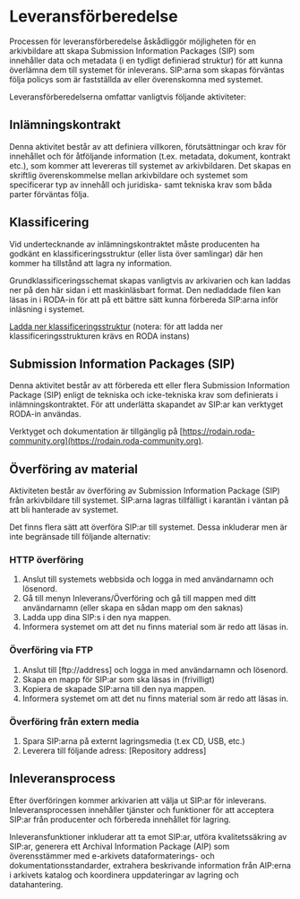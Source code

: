 #  Leveransförberedelse

Processen för leveransförberedelse åskådliggör möjligheten för en arkivbildare att skapa Submission Information Packages (SIP) som innehåller data och metadata (i en tydligt definierad struktur) för att kunna överlämna dem till systemet för inleverans. SIP:arna som skapas förväntas följa policys som är fastställda av eller överenskomna med systemet. 

Leveransförberedelserna omfattar vanligtvis följande aktiviteter:

## Inlämningskontrakt

Denna aktivitet består av att definiera villkoren, förutsättningar och krav för innehållet och för åtföljande information (t.ex. metadata, dokument, kontrakt etc.), som kommer att levereras till systemet av arkivbildaren. Det skapas en skriftlig överenskommelse mellan arkivbildare och systemet som specificerar typ av innehåll och juridiska- samt tekniska krav som båda parter förväntas följa. 

## Klassificering

Vid undertecknande av inlämningskontraktet måste producenten ha godkänt en klassificeringsstruktur (eller lista över samlingar) där hen kommer ha tillstånd att lagra ny information. 

Grundklassificeringsschemat skapas vanligtvis av arkivarien och kan laddas ner på den här sidan i ett maskinläsbart format. Den nedladdade filen kan läsas in i RODA-in för att på ett bättre sätt kunna förbereda SIP:arna inför inläsning i systemet. 

[Ladda ner klassificeringsstruktur](/api/v1/classification_plans) (notera: för att ladda ner klassificeringsstrukturen krävs en RODA instans)

## Submission Information Packages (SIP)

Denna aktivitet består av att förbereda ett eller flera Submission Information Package (SIP) enligt de tekniska och icke-tekniska krav som definierats i inlämningskontraktet. För att underlätta skapandet av SIP:ar kan verktyget RODA-in användas. 

Verktyget och dokumentation är tillgänglig på [https://rodain.roda-community.org](https://rodain.roda-community.org).


## Överföring av material

Aktiviteten består av överföring av Submission Information Package (SIP) från arkivbildare till systemet. SIP:arna lagras tillfälligt i karantän i väntan på att bli hanterade av systemet.

Det finns flera sätt att överföra SIP:ar till systemet. Dessa inkluderar men är inte begränsade till följande alternativ:

### HTTP överföring

1. Anslut till systemets webbsida och logga in med användarnamn och lösenord. 
2. Gå till menyn Inleverans/Överföring och gå till mappen med ditt användarnamn (eller skapa en sådan mapp om den saknas)
3. Ladda upp dina SIP:s i den nya mappen.
4. Informera systemet om att det nu finns material som är redo att läsas in.

### Överföring via FTP

1. Anslut till [ftp://address] och logga in med användarnamn och lösenord.
2. Skapa en mapp för SIP:ar som ska läsas in (frivilligt)
3. Kopiera de skapade SIP:arna till den nya mappen.
4. Informera systemet om att det nu finns material som är redo att läsas in.

### Överföring från extern media

1. Spara SIP:arna på externt lagringsmedia (t.ex CD, USB, etc.)
2. Leverera till följande adress: [Repository address]

## Inleveransprocess

Efter överföringen kommer arkivarien att välja ut SIP:ar för inleverans. Inleveransprocessen innehåller tjänster och funktioner för att acceptera SIP:ar från producenter och förbereda innehållet för lagring.

Inleveransfunktioner inkluderar att ta emot SIP:ar, utföra kvalitetssäkring av SIP:ar, generera ett Archival Information Package (AIP) som överensstämmer med e-arkivets dataformaterings- och dokumentationsstandarder, extrahera beskrivande information från AIP:erna i arkivets katalog och koordinera uppdateringar av lagring och datahantering.

